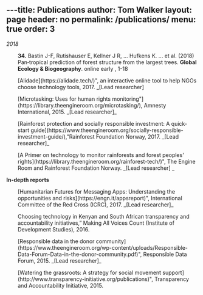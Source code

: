 ---title: Publications
author: Tom Walker
layout: page
header: no
permalink: /publications/
menu: true
order: 3
---

<em>2018</em>

<p style="padding-left: 30px;"><strong>34.</strong> Bastin J-F, Rutishauser E, Kellner J R, ... Hufkens K. ... et al. (2018) Pan‐tropical prediction of forest structure from the largest trees.  <strong>Global Ecology & Biogeography</strong>. online early , 1-18</p>

<p style="padding-left: 30px;">[Alidade](https://alidade.tech/)", an interactive online tool to help NGOs choose technology tools, 2017. _[Lead researcher]</p>

<p style="padding-left: 30px;">[Microtasking: Uses for human rights monitoring"](https://library.theengineroom.org/microtasking/), Amnesty International, 2015. _[Lead researcher]_</p>

<p style="padding-left: 30px;">[Rainforest protection and socially responsible investment: A quick-start guide](https://www.theengineroom.org/socially-responsible-investment-guide/),”Rainforest Foundation Norway, 2017. _[Lead researcher]_</p>

<p style="padding-left: 30px;">[A Primer on technology to monitor rainforests and forest peoples' rights](https://library.theengineroom.org/rainforest-tech/)", The Engine Room and Rainforest Foundation Norway. _[Lead researcher] _  </p>

**In-depth reports**

<p style="padding-left: 30px;">[Humanitarian Futures for Messaging Apps: Understanding the opportunities and risks](https://engn.it/appsreport)", International Committee of the Red Cross (ICRC), 2017. _[Lead researcher]_</p>

<p style="padding-left: 30px;">Choosing technology in Kenyan and South African transparency and accountability initiatives,” Making All Voices Count (Institute of Development Studies), 2016. </p>

<p style="padding-left: 30px;">[Responsible data in the donor community](https://www.theengineroom.org/wp-content/uploads/Responsible-Data-Forum-Data-in-the-donor-community.pdf)", Responsible Data Forum, 2015. _[Lead researcher]_</p>

<p style="padding-left: 30px;">[Watering the grassroots: A strategy for social movement support](http://www.transparency-initiative.org/publications)", Transparency and Accountability Initiative, 2015.</p>


